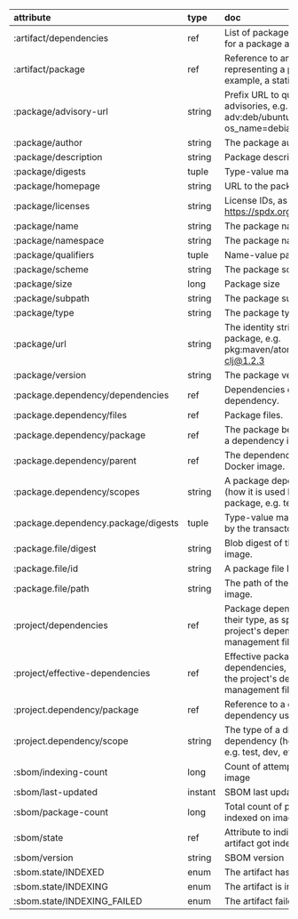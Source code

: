| attribute | type | doc |
| :---- | :---- | :---- |
| :artifact/dependencies | ref | List of package dependencies for a package artifact. |
| :artifact/package | ref | Reference to an artifact representing a package (for example, a static binary file). |
| :package/advisory-url | string | Prefix URL to quickly join with advisories, e.g. adv:deb/ubuntu/curl?os_name=debian&os_version=3 |
| :package/author | string | The package author. |
| :package/description | string | Package description |
| :package/digests | tuple | Type-value mappings. |
| :package/homepage | string | URL to the package homepage |
| :package/licenses | string | License IDs, as per https://spdx.org/licenses/ |
| :package/name | string | The package name. |
| :package/namespace | string | The package namespace. |
| :package/qualifiers | tuple | Name-value pairs. |
| :package/scheme | string | The package scheme. |
| :package/size | long | Package size |
| :package/subpath | string | The package subpath. |
| :package/type | string | The package type. |
| :package/url | string | The identity string of a package, e.g. pkg:maven/atomist/common-clj@1.2.3 |
| :package/version | string | The package version. |
| :package.dependency/dependencies | ref | Dependencies of this dependency. |
| :package.dependency/files | ref | Package files. |
| :package.dependency/package | ref | The package being imported as a dependency in this instance. |
| :package.dependency/parent | ref | The dependency owner, e.g. a Docker image. |
| :package.dependency/scopes | string | A package dependency type (how it is used by another package, e.g. test, dev, etc). |
| :package.dependency.package/digests | tuple | Type-value mappings as seen by the transactor. |
| :package.file/digest | string | Blob digest of the file within the image. |
| :package.file/id | string | A package file ID. |
| :package.file/path | string | The path of the file within the image. |
| :project/dependencies | ref | Package dependencies and their type, as specified in the project's dependency management file. |
| :project/effective-dependencies | ref | Effective package dependencies, as specified in the project's dependency management file. |
| :project.dependency/package | ref | Reference to a direct dependency used in a project. |
| :project.dependency/scope | string | The type of a direct dependency (how it is used, e.g. test, dev, etc). |
| :sbom/indexing-count | long | Count of attempts to index an image |
| :sbom/last-updated | instant | SBOM last updated |
| :sbom/package-count | long | Total count of packages indexed on image |
| :sbom/state | ref | Attribute to indicate whether an artifact got indexed. |
| :sbom/version | string | SBOM version |
| :sbom.state/INDEXED | enum | The artifact has been indexed. |
| :sbom.state/INDEXING | enum | The artifact is indexing. |
| :sbom.state/INDEXING_FAILED | enum | The artifact failed to index. |